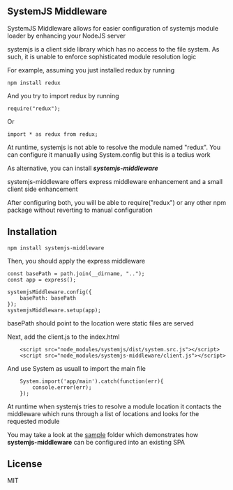## SystemJS Middleware

SystemJS Middleware allows for easier configuration of systemjs module loader by enhancing your NodeJS server

systemjs is a client side library which has no access to the file system. As such, it is unable to enforce sophisticated module resolution logic

For example, assuming you just installed redux by running

```
npm install redux
```

And you try to import redux by running

```
require("redux");
```

Or

```
import * as redux from redux;
```

At runtime, systemjs is not able to resolve the module named "redux". You can configure it manually using System.config but this
is a tedius work

As alternative, you can install ***systemjs-middleware***

systemjs-middleware offers express middleware enhancement and a small client side enhancement

After configuring both, you will be able to require("redux") or any other npm package without reverting to manual configuration

## Installation

```
npm install systemjs-middleware
```

Then, you should apply the express middleware

```
const basePath = path.join(__dirname, "..");
const app = express();

systemjsMiddleware.config({
    basePath: basePath
});
systemjsMiddleware.setup(app);
```

basePath should point to the location were static files are served

Next, add the client.js to the index.html

```
    <script src="node_modules/systemjs/dist/system.src.js"></script>
    <script src="node_modules/systemjs-middleware/client.js"></script>
```

And use System as usuall to import the main file

```
    System.import('app/main').catch(function(err){
        console.error(err);
    });
```

At runtime when systemjs tries to resolve a module location it contacts the middleware which runs through a list
of locations and looks for the requested module

You may take a look at the [sample](https://github.com/oricalvo/systemjs-middleware/tree/master/sample) folder which
demonstrates how **systemjs-middleware** can be configured into an existing SPA

## License

MIT
